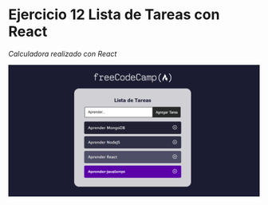 # Ejercicio 12 Lista de Tareas con React

_Calculadora realizado con React_

![Screenshot](Example.png)